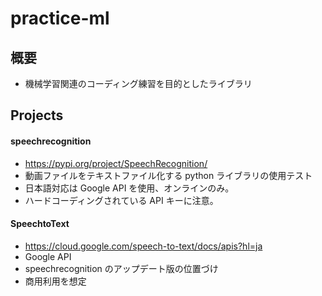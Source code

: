 # practice-ml

## 概要
* 機械学習関連のコーディング練習を目的としたライブラリ

## Projects

#### speechrecognition
* https://pypi.org/project/SpeechRecognition/
* 動画ファイルをテキストファイル化する python ライブラリの使用テスト
* 日本語対応は Google API を使用、オンラインのみ。
* ハードコーディングされている API キーに注意。

#### SpeechtoText
* https://cloud.google.com/speech-to-text/docs/apis?hl=ja
* Google API
* speechrecognition のアップデート版の位置づけ
* 商用利用を想定